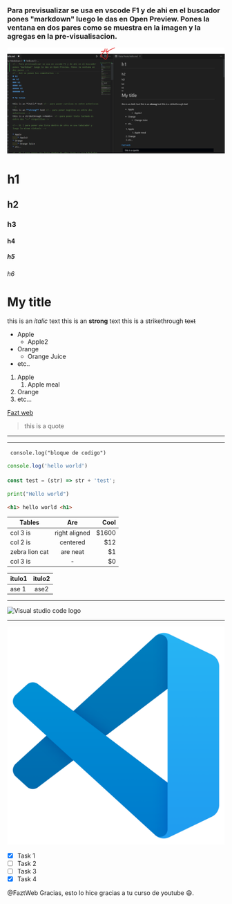 ### Para previsualizar se usa en vscode F1 y de ahi en el buscador pones "markdown" luego le das en Open Preview. Pones la ventana en dos pares como se muestra en la imagen y la agregas en la pre-visualisacion.

![Ventana](ventanaInternaVscode.png)

<!-- Asi se ponen los comentarios -->
# h1 
## h2
### h3
#### h4
##### h5
###### h6

# My title 

this is an *italic* text <!-- para poner cursivas es entre asteriscos -->
this is an **strong** text <!-- para poner negritas es entre dos asteriscos -->
this is a strikethrough ~~text~~  <!--para poner texto tachado es entre dos "~~" virgulillas-->

<!-- UL | para poner una lista dentro de otra se usa tabulador y luego la misma sintaxis -->

* Apple
    * Apple2
* Orange
    * Orange Juice
* etc..

<!-- OL | para poner una lista dentro de otra lista se usa tabulador y luego la misma sintaxis -->

1. Apple
    1. Apple meal
2. Orange
3. etc...

<!-- Enlaces | -->

[Fazt web ](https://www.faztweb.com "Custom title")

<!-- para poner citas -->
> this is a quote

<!-- para poner la linea de abajo -->
___

--- 

<!-- para poner un bloque de codigo se usa (`) uno al inicio y otro al final -->
` console.log("bloque de codigo")`

<!-- para poner un codigo mas largo o largo se pone entre 3 (```) y puedes poner un lenguaje en la primera linea a lado de "```" para tener resaltados los componentes -->

``` Javascript
console.log('hello world')

const test = (str) => str + 'test';

```

``` python
print("Hello world")
```

```html
<h1> hello world <h1>
```
<!-- para hacer tablas se usan (||) y (--) procurando tener una linea abajo que separe el titulo del contenido -->

| Tables            | Are          | Cool |
|-------------------|:------------:|-----:| 
| col 3 is          | right aligned|$1600 |
| col 2 is          | centered     |$12   |
| zebra lion cat    | are neat     |$1    |
| col 3 is          | -            |$0    |

|itulo1 |itulo2    |
|-------|:--------:|
| ase 1 | ase2     |

<!--Podemos llamar imagenes de esta manera, tanto como locales como URL. Es importante poner el (!) al inicio y que esten pegados de esta manera  
![nombreDeLaImagen](enlace)-->

---

![Visual studio code logo](https://images-eds-ssl.xboxlive.com/image?url=Q_rwcVSTCIytJ0KOzcjWTYtI_MIrVq4WfN7M.qN7gV3ayNiQeJK6Uxg366DH3bnRmVWMFBWWyXonVyp6x0RYE1elb_jkQQQH7FwsNBBqQO4iFrOIwXtaGkMjmrISfBfgMsCEGwIBPArmzCSVWYx1zA--&format=source) 

---

<!--para cargarlo localmente solo hay que ponerlo en la misma carpeta y llamarlo como en html. Tambien se le puede poner un titulo usando las comillas ("")-->

![vscode](vscode.png "Logo de vscode")

<!-- Github Markdown | para tener un "to do". Esto solo se puede ver en github. Para poder ver la previsualizacion se necesita subir a github. Se necesita un espacio en blanco entre [ ] y dentro una x para marcar completado [x] -->

* [x] Task 1
* [ ] Task 2
* [ ] Task 3
* [x] Task 4

<!-- Para etiquetar a alguien se pone un arroba @ y luego el usuario de github  -->

@FaztWeb Gracias, esto lo hice gracias a tu curso de youtube :smile:.



